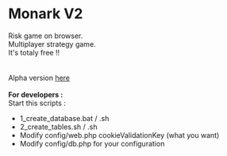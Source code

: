 # Monark V2
Risk game on browser.<br>
Multiplayer strategy game.<br>
It's totaly free !!<br>
<br><br>
Alpha version <a href="http://monark2.hebergratuit.net/web/" target="_blank">here</a>
<br><br>
<b>For developers : </b><br>
Start this scripts : <br>
- 1_create_database.bat / .sh<br>
- 2_create_tables.sh / .sh<br>
- Modify config/web.php cookieValidationKey (what you want)<br>
- Modify config/db.php for your configuration <br>

